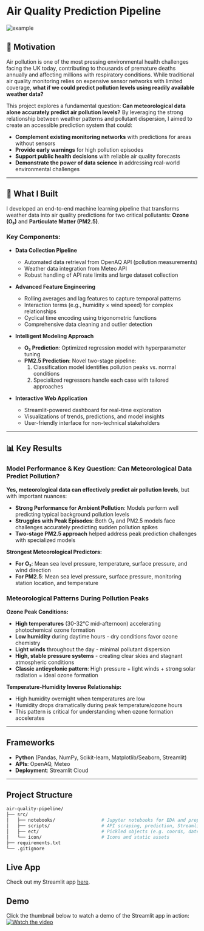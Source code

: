 # Air Quality Prediction Pipeline

![example](https://github.com/Alexandercheng-rsch/pollution_prediction/blob/main/images/example.png)

## 🎯 Motivation

Air pollution is one of the most pressing environmental health challenges facing the UK today, contributing to thousands of premature deaths annually and affecting millions with respiratory conditions. While traditional air quality monitoring relies on expensive sensor networks with limited coverage, **what if we could predict pollution levels using readily available weather data?**

This project explores a fundamental question: **Can meteorological data alone accurately predict air pollution levels?** By leveraging the strong relationship between weather patterns and pollutant dispersion, I aimed to create an accessible prediction system that could:

- **Complement existing monitoring networks** with predictions for areas without sensors
- **Provide early warnings** for high pollution episodes
- **Support public health decisions** with reliable air quality forecasts
- **Demonstrate the power of data science** in addressing real-world environmental challenges

---

## 🚀 What I Built

I developed an end-to-end machine learning pipeline that transforms weather data into air quality predictions for two critical pollutants: **Ozone (O₃)** and **Particulate Matter (PM2.5)**.

### Key Components:

- **Data Collection Pipeline**
  - Automated data retrieval from OpenAQ API (pollution measurements)
  - Weather data integration from Meteo API
  - Robust handling of API rate limits and large dataset collection

- **Advanced Feature Engineering**
  - Rolling averages and lag features to capture temporal patterns
  - Interaction terms (e.g., humidity × wind speed) for complex relationships
  - Cyclical time encoding using trigonometric functions
  - Comprehensive data cleaning and outlier detection

- **Intelligent Modeling Approach**
  - **O₃ Prediction**: Optimized regression model with hyperparameter tuning
  - **PM2.5 Prediction**: Novel two-stage pipeline:
    1. Classification model identifies pollution peaks vs. normal conditions
    2. Specialized regressors handle each case with tailored approaches

- **Interactive Web Application**
  - Streamlit-powered dashboard for real-time exploration
  - Visualizations of trends, predictions, and model insights
  - User-friendly interface for non-technical stakeholders

---

## 📊 Key Results

### Model Performance & Key Question: Can Meteorological Data Predict Pollution?

**Yes, meteorological data can effectively predict air pollution levels**, but with important nuances:

- **Strong Performance for Ambient Pollution**: Models perform well predicting typical background pollution levels
- **Struggles with Peak Episodes**: Both O₃ and PM2.5 models face challenges accurately predicting sudden pollution spikes
- **Two-stage PM2.5 approach** helped address peak prediction challenges with specialized models

**Strongest Meteorological Predictors:**
- **For O₃**: Mean sea level pressure, temperature, surface pressure, and wind direction
- **For PM2.5**: Mean sea level pressure, surface pressure, monitoring station location, and temperature

### Meteorological Patterns During Pollution Peaks

**Ozone Peak Conditions:**
- **High temperatures** (30-32°C mid-afternoon) accelerating photochemical ozone formation
- **Low humidity** during daytime hours - dry conditions favor ozone chemistry
- **Light winds** throughout the day - minimal pollutant dispersion
- **High, stable pressure systems** - creating clear skies and stagnant atmospheric conditions
- **Classic anticyclonic pattern**: High pressure + light winds + strong solar radiation = ideal ozone formation

**Temperature-Humidity Inverse Relationship:**
- High humidity overnight when temperatures are low
- Humidity drops dramatically during peak temperature/ozone hours
- This pattern is critical for understanding when ozone formation accelerates

---

## Frameworks 

- **Python** (Pandas, NumPy, Scikit-learn, Matplotlib/Seaborn, Streamlit)  
- **APIs**: OpenAQ, Meteo  
- **Deployment**: Streamlit Cloud  

---

## Project Structure  

```bash
air-quality-pipeline/
├── src/
│   ├── notebooks/                 # Jupyter notebooks for EDA and preprocessing
│   ├── scripts/                   # API scraping, prediction, Streamlit app
│   ├── ect/                       # Pickled objects (e.g. coords, dates)
│   └── icon/                      # Icons and static assets
├── requirements.txt
└── .gitignore
```
## Live App
Check out my Streamlit app [here](https://pollution-prediction.streamlit.app/).

## Demo
Click the thumbnail below to watch a demo of the Streamlit app in action:
[![Watch the video](https://img.youtube.com/vi/a4UmjSwL_ds/0.jpg)](https://youtu.be/a4UmjSwL_ds)

